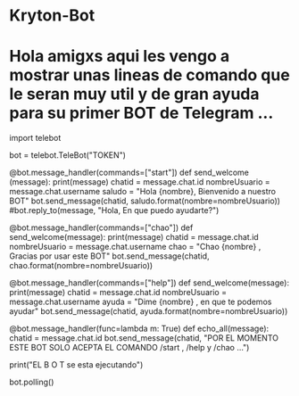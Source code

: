 # Kryton-Bot
# Hola amigxs  aqui les vengo a mostrar unas lineas de comando que le seran muy util y de gran ayuda para su primer BOT de Telegram ...
import telebot

bot = telebot.TeleBot("TOKEN")

@bot.message_handler(commands=["start"])
def send_welcome (message):
    print(message)
    chatid = message.chat.id
    nombreUsuario =  message.chat.username
    saludo = "Hola {nombre}, Bienvenido a nuestro BOT"
    bot.send_message(chatid, saludo.format(nombre=nombreUsuario))
    #bot.reply_to(message, "Hola, En que puedo ayudarte?")

@bot.message_handler(commands=["chao"])
def send_welcome(message):
    print(message)
    chatid = message.chat.id
    nombreUsuario = message.chat.username
    chao = "Chao {nombre} , Gracias por usar este BOT"
    bot.send_message(chatid, chao.format(nombre=nombreUsuario))

@bot.message_handler(commands=["help"])
def send_welcome(message):
    print(message)
    chatid = message.chat.id
    nombreUsuario = message.chat.username
    ayuda = "Dime {nombre} , en que te podemos ayudar"
    bot.send_message(chatid, ayuda.format(nombre=nombreUsuario))

@bot.message_handler(func=lambda m: True)
def echo_all(message):
    chatid = message.chat.id
    bot.send_message(chatid, "POR EL MOMENTO ESTE BOT SOLO ACEPTA EL COMANDO /start , /help y /chao ...")

print("EL B O T se esta ejecutando")

bot.polling()

